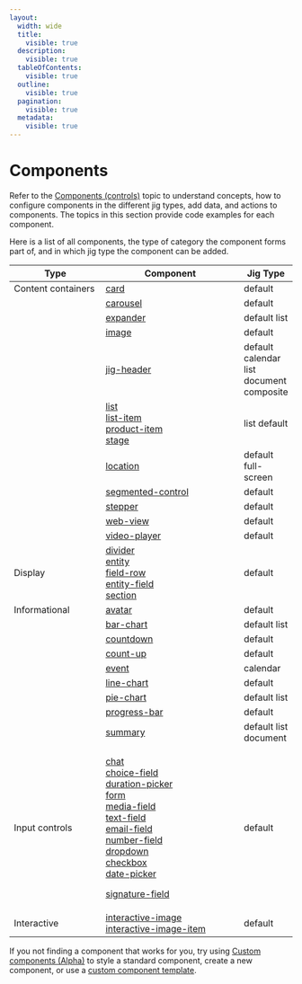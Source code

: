 ```yaml
---
layout:
  width: wide
  title:
    visible: true
  description:
    visible: true
  tableOfContents:
    visible: true
  outline:
    visible: true
  pagination:
    visible: true
  metadata:
    visible: true
---
```


# Components

Refer to the [Components (controls)](https://docs.jigx.com/building-apps-with-jigx/ui/components-_controls_) topic to understand concepts, how to configure components in the different jig types, add data, and actions to components. The topics in this section provide code examples for each component.

Here is a list of all components, the type of category the component forms part of, and in which jig type the component can be added.

<table><thead><tr><th width="173.828125">Type</th><th width="304.6953125">Component</th><th>Jig Type</th></tr></thead><tbody><tr><td>Content containers</td><td><a href="../Components/card.md">card</a></td><td>default</td></tr><tr><td></td><td><a href="../Components/carousel.md">carousel</a></td><td>default</td></tr><tr><td></td><td><a href="../Components/expander/expander.md">expander</a></td><td>default list</td></tr><tr><td></td><td><a href="../Components/image.md">image</a></td><td>default</td></tr><tr><td></td><td><a href="../Components/jig-header.md">jig-header</a></td><td>default calendar list document composite</td></tr><tr><td></td><td><a href="../Components/list/list.md">list</a><br><a href="../Components/list/list-item.md">list-item</a><br><a href="../Components/list/product-item.md">product-item</a><br><a href="../Components/list/stage.md">stage</a></td><td>list default</td></tr><tr><td></td><td><a href="../Components/location.md">location</a></td><td>default full-screen</td></tr><tr><td></td><td><a href="../Components/segmented-control.md">segmented-control</a></td><td>default</td></tr><tr><td></td><td><a href="../Components/stepper/stepper.md">stepper</a></td><td>default</td></tr><tr><td></td><td><a href="../Components/web-view.md">web-view</a></td><td>default</td></tr><tr><td></td><td><a href="../Components/video-player.md">video-player</a></td><td>default</td></tr><tr><td>Display</td><td><a href="../Components/divider.md">divider</a><br><a href="../Components/entity/entity.md">entity</a><br><a href="../Components/entity/field-row.md">field-row</a><br><a href="../Components/entity/entity-field.md">entity-field</a><br><a href="../../readme/components/section.md">section</a></td><td>default</td></tr><tr><td>Informational</td><td><a href="../Components/avatar.md">avatar</a></td><td>default</td></tr><tr><td></td><td><a href="../Components/charts/bar-chart.md">bar-chart</a></td><td>default list</td></tr><tr><td></td><td><a href="../Components/countdown.md">countdown</a></td><td>default</td></tr><tr><td></td><td><a href="../Components/count-up.md">count-up</a></td><td>default</td></tr><tr><td></td><td><a href="../Components/event.md">event</a></td><td>calendar</td></tr><tr><td></td><td><a href="../Components/charts/line-chart.md">line-chart</a></td><td>default</td></tr><tr><td></td><td><a href="../Components/charts/pie-chart.md">pie-chart</a></td><td>default list</td></tr><tr><td></td><td><a href="../Components/progress-bar.md">progress-bar</a></td><td>default</td></tr><tr><td></td><td><a href="../Components/summary.md">summary</a></td><td>default list document</td></tr><tr><td>Input controls</td><td><p><a href="../Components/chat.md">chat</a><br><a href="../Components/form/choice-field.md">choice-field</a><br><a href="../Components/form/duration-picker.md">duration-picker</a><br><a href="../Components/form/form.md">form</a><br><a href="../Components/form/media-field.md">media-field</a><br><a href="../Components/form/text-field.md">text-field</a><br><a href="../Components/form/email-field.md">email-field</a><br><a href="../Components/form/number-field.md">number-field</a><br><a href="../Components/form/dropdown.md">dropdown</a><br><a href="../Components/form/checkbox.md">checkbox</a><br><a href="../Components/form/date-picker.md">date-picker</a></p><p><a href="../Components/form/signature-field.md">signature-field</a></p></td><td>default</td></tr><tr><td>Interactive</td><td><a href="../Components/interactive-image/interactive-image.md">interactive-image</a><br><a href="../Components/interactive-image/interactive-image-item.md">interactive-image-item</a></td><td>default</td></tr></tbody></table>

If you not finding a component that works for you, try using [Custom components (Alpha)](<../Custom components _Alpha_/Custom components _Alpha_.md>) to style a standard component, create a new component, or use a [custom component template](<../Custom components _Alpha_/Templates _Alpha_/Templates _Alpha_.md>).
